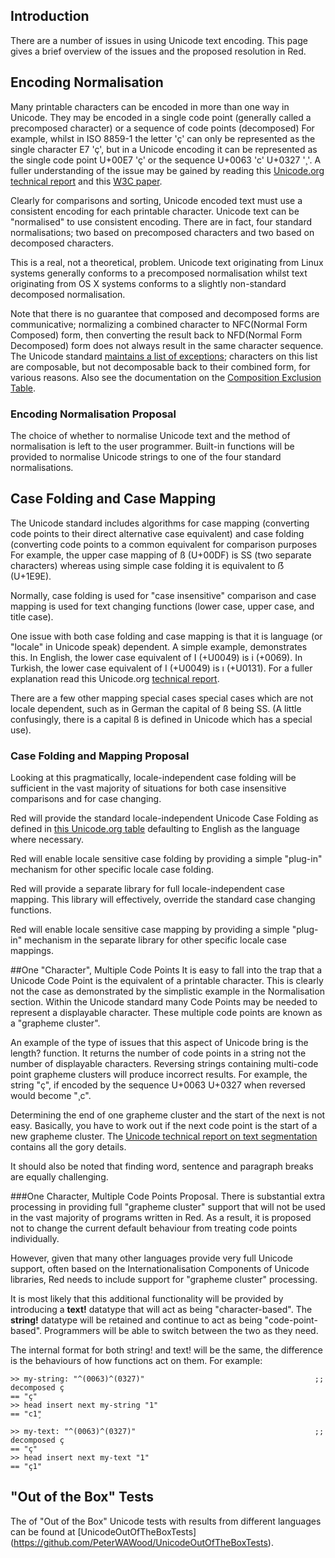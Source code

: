 ## Introduction
There are a number of issues in using Unicode text encoding. This page gives a brief overview of the issues and the proposed resolution in Red.

## Encoding Normalisation
Many printable characters can be encoded in more than one way in Unicode. They may be encoded in a single code point (generally called a precomposed character) or a sequence of code points (decomposed) For example, whilst in ISO 8859-1 the letter 'ç' can only be represented as the single character E7 'ç', but in a Unicode encoding it can be represented as the single code point U+00E7 'ç' or the sequence U+0063 'c' U+0327 '¸'. A fuller understanding of the issue may be gained by reading this [Unicode.org technical report](http://unicode.org/reports/tr15/) and this [W3C paper](http://www.w3.org/TR/charmod-norm/).

Clearly for comparisons and sorting, Unicode encoded text must use a consistent encoding for each printable character. Unicode text can be "normalised" to use consistent encoding. There are in fact, four standard normalisations; two based on precomposed characters and two based on decomposed characters.

This is a real, not a theoretical, problem. Unicode text originating from Linux systems generally conforms to a precomposed normalisation whilst text originating from OS X systems conforms to a slightly non-standard decomposed normalisation.

Note that there is no guarantee that composed and decomposed forms are communicative; normalizing a combined character to NFC(Normal Form Composed) form, then converting the result back to NFD(Normal Form Decomposed) form does not always result in the same character sequence. The Unicode standard [maintains a list of exceptions](http://www.unicode.org/Public/UCD/latest/ucd/CompositionExclusions.txt); characters on this list are composable, but not decomposable back to their combined form, for various reasons. Also see the documentation on the [Composition Exclusion Table](http://www.unicode.org/reports/tr15/#Primary_Exclusion_List_Table).

### Encoding Normalisation Proposal
The choice of whether to normalise Unicode text and the method of normalisation is left to the user programmer. Built-in functions will be provided to normalise Unicode strings to one of the four standard normalisations.

## Case Folding and Case Mapping

The Unicode standard includes algorithms for case mapping (converting code points to their direct alternative case equivalent) and case folding (converting code points to a common equivalent for comparison purposes For example, the upper case mapping of ß (U+00DF) is SS (two separate characters) whereas using simple case folding it is equivalent to ẞ (U+1E9E).

Normally, case folding is used for "case insensitive" comparison and case mapping is used for text changing functions (lower case, upper case, and title case). 

One issue with both case folding and case mapping is that it is language (or "locale" in Unicode speak) dependent. A simple example, demonstrates this. In English, the lower case equivalent of I (+U0049) is i (+0069). In Turkish, the lower case equivalent of I (+U0049) is ı (+U0131). For a fuller explanation read this Unicode.org [technical report](http://unicode.org/reports/tr21/tr21-5.html).

There are a few other mapping special cases special cases which are not locale dependent, such as in German the capital of ß being SS. (A little confusingly, there is a capital ß is defined in Unicode which has a special use).

### Case Folding and Mapping Proposal
Looking at this pragmatically, locale-independent case folding will be sufficient in the vast majority of situations for both case insensitive comparisons and for case changing.

Red will provide the standard locale-independent Unicode Case Folding as defined in [this Unicode.org table](http://www.unicode.org/Public/7.0.0/ucd/CaseFolding.txt) defaulting to English as the language where necessary.

Red will enable locale sensitive case folding  by providing a simple "plug-in" mechanism for other specific locale case folding.

Red will provide a separate library for full locale-independent case mapping. This library will effectively, override the standard case changing functions.

Red will enable locale sensitive case mapping by providing a simple "plug-in" mechanism in the separate library for other specific locale case mappings. 

##One "Character", Multiple Code Points 
It is easy to fall into the trap that a Unicode Code Point is the equivalent of a printable character. This is clearly not the case as demonstrated by the simplistic example in the Normalisation section. Within the Unicode standard many Code Points may be needed to represent a displayable character. These multiple code points are known as a "grapheme cluster".

An example of the type of issues that this aspect of Unicode bring is the length? function. It returns the number of code points in a string not the number of displayable characters. Reversing strings containing multi-code point grapheme clusters will produce incorrect results. For example, the string "ç", if encoded by the sequence U+0063 U+0327 when reversed would become "¸c".

Determining the end of one grapheme cluster and the start of the next is not easy. Basically, you have to work out if the next code point is the start of a new grapheme cluster. The [Unicode technical report on text segmentation](http://www.unicode.org/reports/tr29) contains all the gory details. 

It should also be noted that finding word, sentence and paragraph breaks are equally challenging.

###One Character, Multiple Code Points Proposal.
There is substantial extra processing in providing full "grapheme cluster" support that will not be used in the vast majority of programs written in Red. As a result, it is proposed not to change the current default behaviour from treating code points individually.

However, given that many other languages provide very full Unicode support, often based on the Internationalisation Components of Unicode libraries, Red needs to include support for "grapheme cluster" processing.

It is most likely that this additional functionality will be provided by introducing a **text!** datatype that will act as being "character-based". The **string!** datatype will be retained and continue to act as being "code-point-based". Programmers will be able to switch between the two as they need.

The internal format for both string! and text! will be the same, the difference is the behaviours of how functions act on them. For example:

```
>> my-string: "^(0063)^(0327)"                                      ;; decomposed ç
== "ç"
>> head insert next my-string "1"
== "c1̧"

>> my-text: "^(0063)^(0327)"                                        ;; decomposed ç
== "ç"
>> head insert next my-text "1"
== "ç1"
```

## "Out of the Box" Tests
The of "Out of the Box" Unicode tests with results from different languages can be found at [UnicodeOutOfTheBoxTests] (https://github.com/PeterWAWood/UnicodeOutOfTheBoxTests).